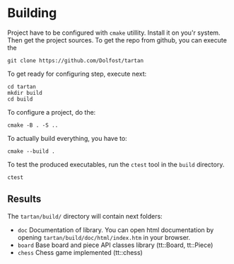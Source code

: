 # Building <!--{#building}-->

Project have to be configured with `cmake` utillity.
Install it on you'r system. Then get the project sources.
To get the repo from github, you can execute the 
```
git clone https://github.com/Dolfost/tartan
```
To get ready for configuring step, execute next:

```
cd tartan
mkdir build 
cd build 
```
To configure a project, do the:
```
cmake -B . -S .. 
```
To actually build everything, you have to:
```
cmake --build .
```
To test the produced executables, run the `ctest` tool in the `build`
directory.
```
ctest 
```
## Results
The `tartan/build/` directory will contain next folders:
- `doc` Documentation of library. You can open html documentation by
 opening `tartan/build/doc/html/index.htm` in your browser.
- `board` Base board and piece API classes library (tt::Board, tt::Piece)
- `chess` Chess game implemented (tt::chess)
